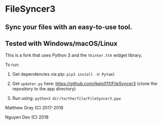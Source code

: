 # FileSyncer3
## Sync your files with an easy-to-use tool.
## Tested with Windows/macOS/Linux

This is a fork that uses Python 3 and the `tkinter.ttk` widget library.

To run:

1. Get dependencies via pip: `pip3 install -U PyYaml`

2. Get `updater.py` here: https://github.com/jkelol111/FileSyncer3 (clone the repository to the app directory)

2. Run using: `python3 dir/to/the/file/FileSyncer3.pyw`

Matthew Gray (C) 2017-2018

Nguyen Dev (C) 2018 